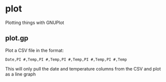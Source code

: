 # plot
Plotting things with GNUPlot

## plot.gp
Plot a CSV file in the format:
```
Date,PI #,Temp,PI #,Temp,PI #,Temp,PI #,Temp,PI #,Temp
```

This will only pull the date and temperature columns from the CSV and plot as a line graph
